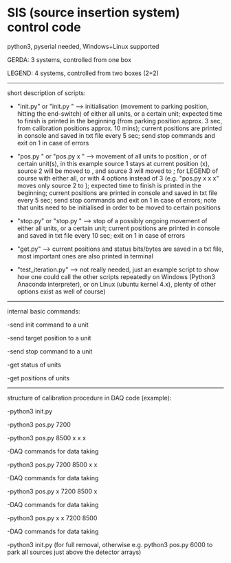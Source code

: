 # SIS (source insertion system) control code

python3, pyserial needed, Windows+Linux supported

GERDA: 3 systems, controlled from one box

LEGEND: 4 systems, controlled from two boxes (2+2)

-----

short description of scripts:


- "init.py" or "init.py <unit no.>" --> initialisation (movement to parking position, hitting the end-switch)
of either all units, or a certain unit;
expected time to finish is printed in the beginning 
(from parking position approx. 3 sec, from calibration positions approx. 10 mins);
current positions are printed in console and saved in txt file every 5 sec;
send stop commands and exit on 1 in case of errors

- "pos.py <value>" or "pos.py x <value2> <value3>" --> movement of all units to position <value>, or of certain unit(s),
in this example source 1 stays at current position (x), source 2 will be moved to <value2>, and source 3 will moved to <value3>;
for LEGEND of course with either all, or with 4 options instead of 3
(e.g. "pos.py x <value2> x x" moves only source 2 to <value2>);
expected time to finish is printed in the beginning;
current positions are printed in console and saved in txt file every 5 sec;
send stop commands and exit on 1 in case of errors;
note that units need to be initialised in order to be moved to certain positions

- "stop.py" or "stop.py <unit no.>" --> stop of a possibly ongoing movement
of either all units, or a certain unit;
current positions are printed in console and saved in txt file every 10 sec;
exit on 1 in case of errors
  
- "get.py" --> current positions and status bits/bytes are saved in a txt file,
most important ones are also printed in terminal

- "test_iteration.py" --> not really needed, just an example script to show how one could call the other scripts repeatedly on Windows (Python3 Anaconda interpreter), or on Linux (ubuntu kernel 4.x), plenty of other options exist as well of course)

-----


internal basic commands:

-send init command to a unit

-send target position to a unit

-send stop command to a unit

-get status of units

-get positions of units

-----

structure of calibration procedure in DAQ code (example):

-python3 init.py

-python3 pos.py 7200

-python3 pos.py 8500 x x x

-DAQ commands for data taking

-python3 pos.py 7200 8500 x x

-DAQ commands for data taking

-python3 pos.py x 7200 8500 x

-DAQ commands for data taking

-python3 pos.py x x 7200 8500

-DAQ commands for data taking

-python3 init.py (for full removal, otherwise e.g. python3 pos.py 6000 to park all sources just above the detector arrays)
